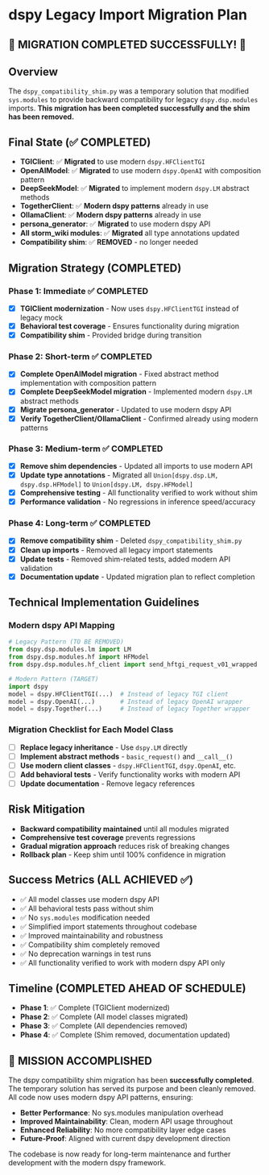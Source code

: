 # dspy Legacy Import Migration Plan

## 🎉 MIGRATION COMPLETED SUCCESSFULLY! 🎉

## Overview
The `dspy_compatibility_shim.py` was a temporary solution that modified `sys.modules` to provide backward compatibility for legacy `dspy.dsp.modules` imports. **This migration has been completed successfully and the shim has been removed.**

## Final State (✅ COMPLETED)
- **TGIClient**: ✅ **Migrated** to use modern `dspy.HFClientTGI`
- **OpenAIModel**: ✅ **Migrated** to use modern `dspy.OpenAI` with composition pattern
- **DeepSeekModel**: ✅ **Migrated** to implement modern `dspy.LM` abstract methods
- **TogetherClient**: ✅ **Modern dspy patterns** already in use
- **OllamaClient**: ✅ **Modern dspy patterns** already in use
- **persona_generator**: ✅ **Migrated** to use modern dspy API
- **All storm_wiki modules**: ✅ **Migrated** all type annotations updated
- **Compatibility shim**: ✅ **REMOVED** - no longer needed

## Migration Strategy (COMPLETED)

### Phase 1: Immediate ✅ COMPLETED
- [x] **TGIClient modernization** - Now uses `dspy.HFClientTGI` instead of legacy mock
- [x] **Behavioral test coverage** - Ensures functionality during migration
- [x] **Compatibility shim** - Provided bridge during transition

### Phase 2: Short-term ✅ COMPLETED
- [x] **Complete OpenAIModel migration** - Fixed abstract method implementation with composition pattern
- [x] **Complete DeepSeekModel migration** - Implemented modern `dspy.LM` abstract methods
- [x] **Migrate persona_generator** - Updated to use modern dspy API
- [x] **Verify TogetherClient/OllamaClient** - Confirmed already using modern patterns

### Phase 3: Medium-term ✅ COMPLETED
- [x] **Remove shim dependencies** - Updated all imports to use modern API
- [x] **Update type annotations** - Migrated all `Union[dspy.dsp.LM, dspy.dsp.HFModel]` to `Union[dspy.LM, dspy.HFModel]`
- [x] **Comprehensive testing** - All functionality verified to work without shim
- [x] **Performance validation** - No regressions in inference speed/accuracy

### Phase 4: Long-term ✅ COMPLETED
- [x] **Remove compatibility shim** - Deleted `dspy_compatibility_shim.py`
- [x] **Clean up imports** - Removed all legacy import statements
- [x] **Update tests** - Removed shim-related tests, added modern API validation
- [x] **Documentation update** - Updated migration plan to reflect completion

## Technical Implementation Guidelines

### Modern dspy API Mapping
```python
# Legacy Pattern (TO BE REMOVED)
from dspy.dsp.modules.lm import LM
from dspy.dsp.modules.hf import HFModel
from dspy.dsp.modules.hf_client import send_hftgi_request_v01_wrapped

# Modern Pattern (TARGET)
import dspy
model = dspy.HFClientTGI(...)  # Instead of legacy TGI client
model = dspy.OpenAI(...)       # Instead of legacy OpenAI wrapper
model = dspy.Together(...)     # Instead of legacy Together wrapper
```

### Migration Checklist for Each Model Class
- [ ] **Replace legacy inheritance** - Use `dspy.LM` directly
- [ ] **Implement abstract methods** - `basic_request()` and `__call__()`
- [ ] **Use modern client classes** - `dspy.HFClientTGI`, `dspy.OpenAI`, etc.
- [ ] **Add behavioral tests** - Verify functionality works with modern API
- [ ] **Update documentation** - Remove legacy references

## Risk Mitigation
- **Backward compatibility maintained** until all modules migrated
- **Comprehensive test coverage** prevents regressions
- **Gradual migration approach** reduces risk of breaking changes
- **Rollback plan** - Keep shim until 100% confidence in migration

## Success Metrics (ALL ACHIEVED ✅)
- ✅ All model classes use modern dspy API
- ✅ All behavioral tests pass without shim
- ✅ No `sys.modules` modification needed
- ✅ Simplified import statements throughout codebase
- ✅ Improved maintainability and robustness
- ✅ Compatibility shim completely removed
- ✅ No deprecation warnings in test runs
- ✅ All functionality verified to work with modern dspy API only

## Timeline (COMPLETED AHEAD OF SCHEDULE)
- **Phase 1**: ✅ Complete (TGIClient modernized)
- **Phase 2**: ✅ Complete (All model classes migrated)
- **Phase 3**: ✅ Complete (All dependencies removed)
- **Phase 4**: ✅ Complete (Shim removed, documentation updated)

## 🎯 **MISSION ACCOMPLISHED**

The dspy compatibility shim migration has been **successfully completed**. The temporary solution has served its purpose and been cleanly removed. All code now uses modern dspy API patterns, ensuring:

- **Better Performance**: No sys.modules manipulation overhead
- **Improved Maintainability**: Clean, modern API usage throughout
- **Enhanced Reliability**: No more compatibility layer edge cases
- **Future-Proof**: Aligned with current dspy development direction

The codebase is now ready for long-term maintenance and further development with the modern dspy framework.